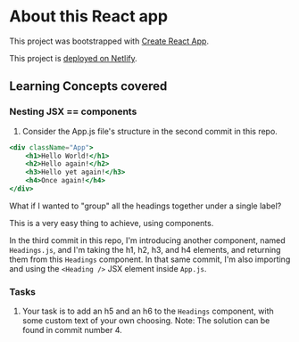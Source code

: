 # About this React app

This project was bootstrapped with [Create React App](https://github.com/facebook/create-react-app).

This project is [deployed on Netlify]().

## Learning Concepts covered

### Nesting JSX == components

1. Consider the App.js file's structure in the second commit in this repo.
```jsx
<div className="App">
    <h1>Hello World!</h1>
    <h2>Hello again!</h2>
    <h3>Hello yet again!</h3>
    <h4>Once again!</h4>
</div>
```

What if I wanted to "group" all the headings together under a single label?

This is a very easy thing to achieve, using components.

In the third commit in this repo, I'm introducing another component, named `Headings.js`, and I'm taking the h1, h2, h3, and h4 elements, and returning them from this `Headings` component. In that same commit, I'm also importing and using the `<Heading />` JSX element inside `App.js`.

### Tasks

1. Your task is to add an h5 and an h6 to the `Headings` component, with some custom text of your own choosing. Note: The solution can be found in commit number 4.
